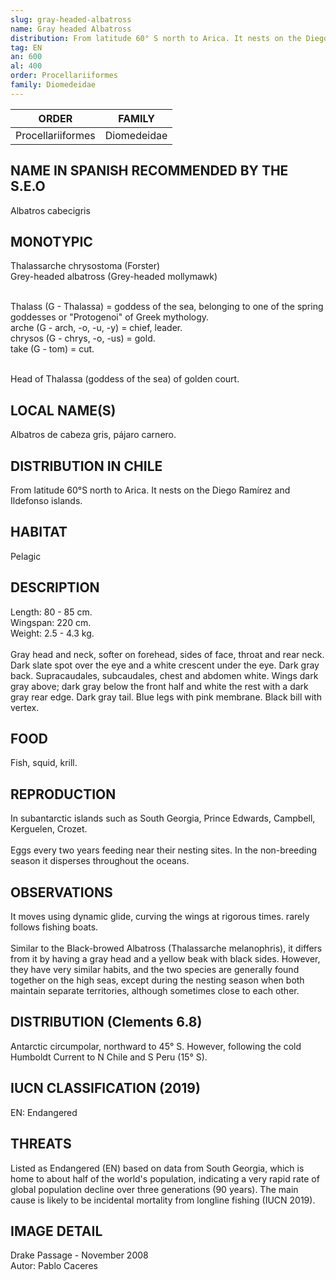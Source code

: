```yaml
---
slug: gray-headed-albatross
name: Gray headed Albatross
distribution: From latitude 60° S north to Arica. It nests on the Diego Ramírez and Ildefonso islands.
tag: EN
an: 600
al: 400
order: Procellariiformes
family: Diomedeidae
---
```


| ORDER             | FAMILY      |
| ----------------- | ----------- |
| Procellariiformes | Diomedeidae |

## NAME IN SPANISH RECOMMENDED BY THE S.E.O

Albatros cabecigris

## MONOTYPIC

Thalassarche chrysostoma (Forster)<br>
Grey-headed albatross (Grey-headed mollymawk)<br><br>

Thalass (G - Thalassa) = goddess of the sea, belonging to one of the spring goddesses or "Protogenoi" of Greek mythology.<br>
arche (G - arch, -o, -u, -y) = chief, leader.<br>
chrysos (G - chrys, -o, -us) = gold.<br>
take (G - tom) = cut.<br><br>

Head of Thalassa (goddess of the sea) of golden court.

## LOCAL NAME(S)

Albatros de cabeza gris, pájaro carnero.

## DISTRIBUTION IN CHILE

From latitude 60°S north to Arica. It nests on the Diego Ramírez and Ildefonso islands.

## HABITAT

Pelagic

## DESCRIPTION

Length: 80 - 85 cm.<br>
Wingspan: 220 cm.<br>
Weight: 2.5 - 4.3 kg.<br><br>
Gray head and neck, softer on forehead, sides of face, throat and rear neck. Dark slate spot over the eye and a white crescent under the eye. Dark gray back. Supracaudales, subcaudales, chest and abdomen white. Wings dark gray above; dark gray below the front half and white the rest with a dark gray rear edge. Dark gray tail. Blue legs with pink membrane. Black bill with vertex.

## FOOD

Fish, squid, krill.

## REPRODUCTION

In subantarctic islands such as South Georgia, Prince Edwards, Campbell, Kerguelen, Crozet.<br><br>
Eggs every two years feeding near their nesting sites. In the non-breeding season it disperses throughout the oceans.

## OBSERVATIONS

It moves using dynamic glide, curving the wings at rigorous times. rarely follows fishing boats.<br><br>
Similar to the Black-browed Albatross (Thalassarche melanophris), it differs from it by having a gray head and a yellow beak with black sides. However, they have very similar habits, and the two species are generally found together on the high seas, except during the nesting season when both maintain separate territories, although sometimes close to each other.

## DISTRIBUTION (Clements 6.8)

Antarctic circumpolar, northward to 45° S. However, following the cold Humboldt Current to N Chile and S Peru (15° S).

## IUCN CLASSIFICATION (2019)

EN: Endangered

## THREATS

Listed as Endangered (EN) based on data from South Georgia, which is home to about half of the world's population, indicating a very rapid rate of global population decline over three generations (90 years). The main cause is likely to be incidental mortality from longline fishing (IUCN 2019).

## IMAGE DETAIL

Drake Passage - November 2008<br>
Autor: Pablo Caceres
